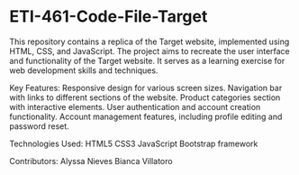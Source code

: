 # ETI-461-Code-File-Target
This repository contains a replica of the Target website, implemented using HTML, CSS, and JavaScript. The project aims to recreate the user interface and functionality of the Target website. It serves as a learning exercise for web development skills and techniques.

Key Features:
Responsive design for various screen sizes.
Navigation bar with links to different sections of the website.
Product categories section with interactive elements.
User authentication and account creation functionality.
Account management features, including profile editing and password reset.

Technologies Used:
HTML5
CSS3
JavaScript
Bootstrap framework

Contributors:
Alyssa Nieves
Bianca Villatoro
